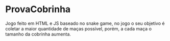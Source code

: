 
# ProvaCobrinha

Jogo feito em HTML e JS baseado no snake game, no jogo o seu objetivo é coletar a maior quantidade de maças possível, porém, a cada maça o tamanho da cobrinha aumenta.


